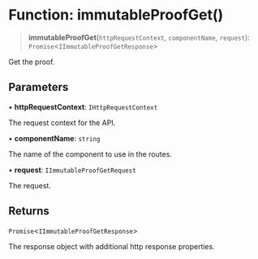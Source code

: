 # Function: immutableProofGet()

> **immutableProofGet**(`httpRequestContext`, `componentName`, `request`): `Promise`\<`IImmutableProofGetResponse`\>

Get the proof.

## Parameters

• **httpRequestContext**: `IHttpRequestContext`

The request context for the API.

• **componentName**: `string`

The name of the component to use in the routes.

• **request**: `IImmutableProofGetRequest`

The request.

## Returns

`Promise`\<`IImmutableProofGetResponse`\>

The response object with additional http response properties.

